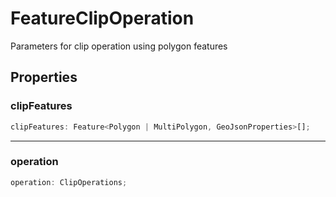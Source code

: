 # FeatureClipOperation

Parameters for clip operation using polygon features

## Properties

### clipFeatures

```ts
clipFeatures: Feature<Polygon | MultiPolygon, GeoJsonProperties>[];
```

***

### operation

```ts
operation: ClipOperations;
```
